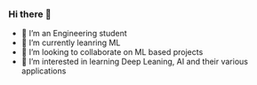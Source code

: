 ### Hi there 👋
- 🔭 I’m an Engineering student 
- 🌱 I’m currently leanring ML
- 👯 I’m looking to collaborate on ML based projects
- 🤔 I’m interested in learning Deep Leaning, AI and their various applications
  
<!--
**Vijayendra21/Vijayendra21** is a ✨ _special_ ✨ repository because its `README.md` (this file) appears on your GitHub profile.

Here are some ideas to get you started:


